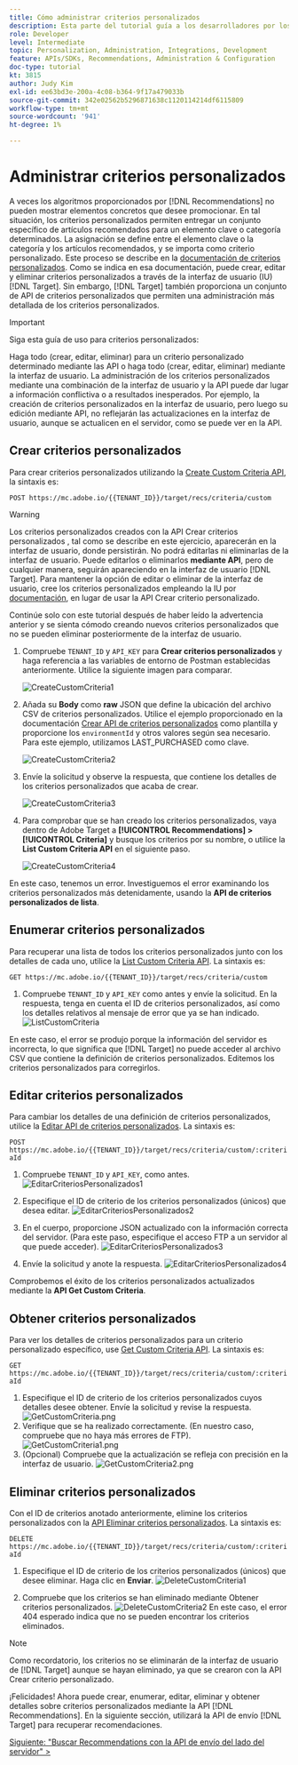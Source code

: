 ```yaml
---
title: Cómo administrar criterios personalizados
description: Esta parte del tutorial guía a los desarrolladores por los pasos necesarios para utilizar las API de Adobe Target para administrar, crear, enumerar, editar, obtener y eliminar criterios de Recommendations de Adobe Target.
role: Developer
level: Intermediate
topic: Personalization, Administration, Integrations, Development
feature: APIs/SDKs, Recommendations, Administration & Configuration
doc-type: tutorial
kt: 3815
author: Judy Kim
exl-id: ee63bd3e-200a-4c08-b364-9f17a479033b
source-git-commit: 342e02562b5296871638c1120114214df6115809
workflow-type: tm+mt
source-wordcount: '941'
ht-degree: 1%

---
```


# Administrar criterios personalizados

A veces los algoritmos proporcionados por [!DNL Recommendations] no pueden mostrar elementos concretos que desee promocionar. En tal situación, los criterios personalizados permiten entregar un conjunto específico de artículos recomendados para un elemento clave o categoría determinados. La asignación se define entre el elemento clave o la categoría y los artículos recomendados, y se importa como criterio personalizado. Este proceso se describe en la [documentación de criterios personalizados](https://experienceleague.adobe.com/docs/target/using/recommendations/criteria/recommendations-csv.html?lang=en). Como se indica en esa documentación, puede crear, editar y eliminar criterios personalizados a través de la interfaz de usuario (IU) [!DNL Target]. Sin embargo, [!DNL Target] también proporciona un conjunto de API de criterios personalizados que permiten una administración más detallada de los criterios personalizados.

>[!IMPORTANT]
>
>Siga esta guía de uso para criterios personalizados:
>
> Haga todo (crear, editar, eliminar) para un criterio personalizado determinado mediante las API o haga todo (crear, editar, eliminar) mediante la interfaz de usuario. La administración de los criterios personalizados mediante una combinación de la interfaz de usuario y la API puede dar lugar a información conflictiva o a resultados inesperados. Por ejemplo, la creación de criterios personalizados en la interfaz de usuario, pero luego su edición mediante API, no reflejarán las actualizaciones en la interfaz de usuario, aunque se actualicen en el servidor, como se puede ver en la API.

## Crear criterios personalizados

Para crear criterios personalizados utilizando la [Create Custom Criteria API](https://developers.adobetarget.com/api/recommendations/#operation/createCriteriaCustom), la sintaxis es:

`POST https://mc.adobe.io/{{TENANT_ID}}/target/recs/criteria/custom`

>[!WARNING]
>
>Los criterios personalizados creados con la API Crear criterios personalizados , tal como se describe en este ejercicio, aparecerán en la interfaz de usuario, donde persistirán. No podrá editarlas ni eliminarlas de la interfaz de usuario. Puede editarlos o eliminarlos **mediante API**, pero de cualquier manera, seguirán apareciendo en la interfaz de usuario [!DNL Target]. Para mantener la opción de editar o eliminar de la interfaz de usuario, cree los criterios personalizados empleando la IU por [documentación](https://experienceleague.adobe.com/docs/target/using/recommendations/criteria/recommendations-csv.html?lang=en), en lugar de usar la API Crear criterio personalizado.

Continúe solo con este tutorial después de haber leído la advertencia anterior y se sienta cómodo creando nuevos criterios personalizados que no se pueden eliminar posteriormente de la interfaz de usuario.

1. Compruebe `TENANT_ID` y `API_KEY` para **Crear criterios personalizados** y haga referencia a las variables de entorno de Postman establecidas anteriormente. Utilice la siguiente imagen para comparar.

   ![CreateCustomCriteria1](assets/CreateCustomCriteria1.png)

2. Añada su **Body** como **raw** JSON que define la ubicación del archivo CSV de criterios personalizados. Utilice el ejemplo proporcionado en la documentación [Crear API de criterios personalizados](https://developers.adobetarget.com/api/recommendations/#operation/getAllCriteriaCustom) como plantilla y proporcione los `environmentId` y otros valores según sea necesario. Para este ejemplo, utilizamos LAST_PURCHASED como clave.

   ![CreateCustomCriteria2](assets/CreateCustomCriteria2.png)

3. Envíe la solicitud y observe la respuesta, que contiene los detalles de los criterios personalizados que acaba de crear.

   ![CreateCustomCriteria3](assets/CreateCustomCriteria3.png)

4. Para comprobar que se han creado los criterios personalizados, vaya dentro de Adobe Target a **[!UICONTROL Recommendations] > [!UICONTROL Criteria]** y busque los criterios por su nombre, o utilice la **List Custom Criteria API** en el siguiente paso.

   ![CreateCustomCriteria4](assets/CreateCustomCriteria4.png)

En este caso, tenemos un error. Investiguemos el error examinando los criterios personalizados más detenidamente, usando la **API de criterios personalizados de lista**.

## Enumerar criterios personalizados

Para recuperar una lista de todos los criterios personalizados junto con los detalles de cada uno, utilice la [List Custom Criteria API](https://developers.adobetarget.com/api/recommendations/#operation/getAllCriteriaCustom). La sintaxis es:

`GET https://mc.adobe.io/{{TENANT_ID}}/target/recs/criteria/custom`

1. Compruebe `TENANT_ID` y `API_KEY` como antes y envíe la solicitud. En la respuesta, tenga en cuenta el ID de criterios personalizados, así como los detalles relativos al mensaje de error que ya se han indicado.
   ![ListCustomCriteria](assets/ListCustomCriteria.png)

En este caso, el error se produjo porque la información del servidor es incorrecta, lo que significa que [!DNL Target] no puede acceder al archivo CSV que contiene la definición de criterios personalizados. Editemos los criterios personalizados para corregirlos.

## Editar criterios personalizados

Para cambiar los detalles de una definición de criterios personalizados, utilice la [Editar API de criterios personalizados](https://developers.adobetarget.com/api/recommendations/#operation/updateCriteriaCustom). La sintaxis es:

`POST https://mc.adobe.io/{{TENANT_ID}}/target/recs/criteria/custom/:criteriaId`

1. Compruebe `TENANT_ID` y `API_KEY`, como antes.
   ![EditarCriteriosPersonalizados1](assets/EditCustomCriteria1.png)

1. Especifique el ID de criterio de los criterios personalizados (únicos) que desea editar.
   ![EditarCriteriosPersonalizados2](assets/EditCustomCriteria2.png)

1. En el cuerpo, proporcione JSON actualizado con la información correcta del servidor. (Para este paso, especifique el acceso FTP a un servidor al que puede acceder).
   ![EditarCriteriosPersonalizados3](assets/EditCustomCriteria3.png)

1. Envíe la solicitud y anote la respuesta.
   ![EditarCriteriosPersonalizados4](assets/EditCustomCriteria4.png)

Comprobemos el éxito de los criterios personalizados actualizados mediante la **API Get Custom Criteria**.

## Obtener criterios personalizados

Para ver los detalles de criterios personalizados para un criterio personalizado específico, use [Get Custom Criteria API](https://developers.adobetarget.com/api/recommendations/#operation/getCriteriaCustom). La sintaxis es:

`GET https://mc.adobe.io/{{TENANT_ID}}/target/recs/criteria/custom/:criteriaId`

1. Especifique el ID de criterio de los criterios personalizados cuyos detalles desee obtener. Envíe la solicitud y revise la respuesta.
   ![GetCustomCriteria.png](assets/GetCustomCriteria.png)
1. Verifique que se ha realizado correctamente. (En nuestro caso, compruebe que no haya más errores de FTP).
   ![GetCustomCriteria1.png](assets/GetCustomCriteria1.png)
1. (Opcional) Compruebe que la actualización se refleja con precisión en la interfaz de usuario.
   ![GetCustomCriteria2.png](assets/GetCustomCriteria2.png)

## Eliminar criterios personalizados

Con el ID de criterios anotado anteriormente, elimine los criterios personalizados con la [API Eliminar criterios personalizados](https://developers.adobetarget.com/api/recommendations/#operation/deleteCriteriaCustom). La sintaxis es:

`DELETE https://mc.adobe.io/{{TENANT_ID}}/target/recs/criteria/custom/:criteriaId`

1. Especifique el ID de criterio de los criterios personalizados (únicos) que desee eliminar. Haga clic en **Enviar**.
   ![DeleteCustomCriteria1](assets/DeleteCustomCriteria1.png)

1. Compruebe que los criterios se han eliminado mediante Obtener criterios personalizados.
   ![DeleteCustomCriteria2](assets/DeleteCustomCriteria2.png)
En este caso, el error 404 esperado indica que no se pueden encontrar los criterios eliminados.

>[!NOTE]
>Como recordatorio, los criterios no se eliminarán de la interfaz de usuario de [!DNL Target] aunque se hayan eliminado, ya que se crearon con la API Crear criterio personalizado.

¡Felicidades! Ahora puede crear, enumerar, editar, eliminar y obtener detalles sobre criterios personalizados mediante la API [!DNL Recommendations]. En la siguiente sección, utilizará la API de envío [!DNL Target] para recuperar recomendaciones.

[Siguiente: &quot;Buscar Recommendations con la API de envío del lado del servidor&quot; >](fetch-recs-server-side-delivery-api.md)
